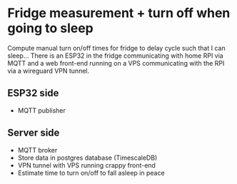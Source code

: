 # Fridge measurement + turn off when going to sleep
Compute manual turn on/off times for fridge to delay cycle such that I can sleep... There is an ESP32 in the fridge communicating with home RPI via MQTT and a web front-end running on a VPS communicating with the RPI via a wireguard VPN tunnel.

## ESP32 side
- MQTT publisher

## Server side
- MQTT broker
- Store data in postgres database (TimescaleDB)
- VPN tunnel with VPS running crappy front-end
- Estimate time to turn on/off to fall asleep in peace

